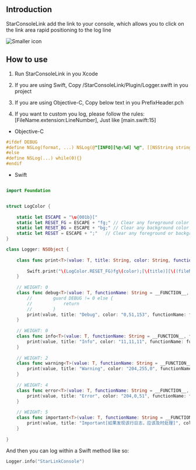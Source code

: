 
## Introduction
  StarConsoleLink add the link to your console, which allows you to click on the link area rapid positioning to the log line

![Smaller icon](https://github.com/iStarEternal/StarConsoleLink/blob/master/example_image.jpg "Title here")

## How to use

1.  Run StarConsoleLink in you Xcode

2.  If you are using Swift, Copy /StarConsoleLink/Plugin/Logger.swift in you project

3.  If you are using Objective-C, Copy below text in you PrefixHeader.pch

4.  If you want to custom you log, please follow the rules: [FileName.extension:LineNumber], Just like [main.swift:15]

* Objective-C
```objective-c
#ifdef DEBUG
#define NSLog(format, ...) NSLog(@"[INFO][%@:%d] %@", [[NSString stringWithUTF8String:__FILE__] lastPathComponent], __LINE__, [NSString stringWithFormat:(format), ##__VA_ARGS__])
#else
#define NSLog(...) while(0){}
#endif
```
* Swift
```swift

import Foundation 


struct LogColor {
    
    static let ESCAPE = "\u{001b}["
    static let RESET_FG = ESCAPE + "fg;" // Clear any foreground color
    static let RESET_BG = ESCAPE + "bg;" // Clear any background color
    static let RESET = ESCAPE + ";"   // Clear any foreground or background color
}

class Logger: NSObject {
    
    class func print<T>(value: T, title: String, color: String, functionName: String, fileName: String, lineNumber: Int) {
        
        Swift.print("\(LogColor.RESET_FG)fg\(color);[\(title)][\((fileName as NSString).lastPathComponent):\(lineNumber)] \(value)\(LogColor.RESET)")
    }
    
    // WEIGHT: 0
    class func debug<T>(value: T, functionName: String = __FUNCTION__, fileName: String = __FILE__, lineNumber: Int = __LINE__) {
        //        guard DEBUG != 0 else {
        //            return
        //        }
        print(value, title: "Debug", color: "0,51,153", functionName: functionName, fileName: fileName, lineNumber: lineNumber)
    }
    
    // WEIGHT: 0
    class func info<T>(value: T, functionName: String = __FUNCTION__, fileName: String = __FILE__, lineNumber: Int = __LINE__) {
        print(value, title: "Info", color: "11,11,11", functionName: functionName, fileName: fileName, lineNumber: lineNumber)
    }
    
    // WEIGHT: 2
    class func warning<T>(value: T, functionName: String = __FUNCTION__, fileName: String = __FILE__, lineNumber: Int = __LINE__) {
        print(value, title: "Warning", color: "204,255,0", functionName: functionName, fileName: fileName, lineNumber: lineNumber)
    }
    
    // WEIGHT: 4
    class func error<T>(value: T, functionName: String = __FUNCTION__, fileName: String = __FILE__, lineNumber: Int = __LINE__) {
        print(value, title: "Error", color: "204,0,51", functionName: functionName, fileName: fileName, lineNumber: lineNumber)
    }
    
    // WEIGHT: 5
    class func important<T>(value: T, functionName: String = __FUNCTION__, fileName: String = __FILE__, lineNumber: Int = __LINE__) {
        print(value, title: "Important[如果发现该行日志，应该及时处理]", color: "204,0,51", functionName: functionName, fileName: fileName, lineNumber: lineNumber)
    }
    
}

```
And then you can log within a Swift method like so:

```Swift
Logger.info("StarLinkConsole")
```

